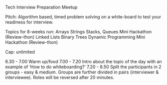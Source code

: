 Tech Interview Preparation Meetup

Pitch: Algorithm based, timed problem solving on a white-board to test your readiness for interview.

Topics for 8-weeks run:
Arrays
Strings
Stacks, Queues
Mini Hackathon (Review-thon)
Linked Lists 
Binary Trees
Dynamic Programming
Mini Hackathon (Review-thon)

Cap: unlimited

6.30 - 7.00  Warm up/food
7.00 - 7.20  Intro about the topic of the day with an example of ‘How to do whiteboarding?’
7.20 - 8.50  Split the participants in 2 groups - easy & medium. Groups are further divided in pairs (interviewer & interviewee). Roles will be reversed after 20 minutes. 
